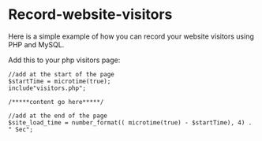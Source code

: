 # Record-website-visitors
Here is a simple example of how you can record your website visitors using PHP and MySQL.

Add this to your php visitors page:

    //add at the start of the page
    $startTime = microtime(true);
    include"visitors.php";
    
    /*****content go here*****/
    
    //add at the end of the page
    $site_load_time = number_format(( microtime(true) - $startTime), 4) . " Sec";
